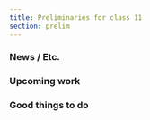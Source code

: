 ```yaml
---
title: Preliminaries for class 11
section: prelim
---
```

### News / Etc.

### Upcoming work

### Good things to do
